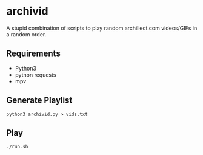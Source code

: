 # archivid
A stupid combination of scripts to play random archillect.com videos/GIFs in a random order.

## Requirements
 * Python3
 * python requests
 * mpv

## Generate Playlist
``` python3 archivid.py > vids.txt ```

## Play
```./run.sh```
